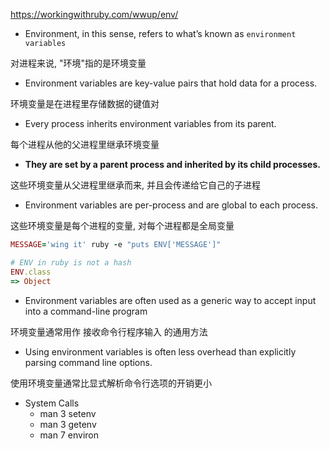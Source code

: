https://workingwithruby.com/wwup/env/

+ Environment, in this sense, refers to what’s known as `environment variables`

对进程来说, "环境"指的是环境变量

+ Environment variables are key-value pairs that hold data for a process.

环境变量是在进程里存储数据的键值对

+ Every process inherits environment variables from its parent.

每个进程从他的父进程里继承环境变量

+ **They are set by a parent process and inherited by its child processes.**

这些环境变量从父进程里继承而来, 并且会传递给它自己的子进程

+ Environment variables are per-process and are global to each process.

这些环境变量是每个进程的变量, 对每个进程都是全局变量

```ruby
MESSAGE='wing it' ruby -e "puts ENV['MESSAGE']"

# ENV in ruby is not a hash
ENV.class
=> Object
```

+ Environment variables are often used as a generic way to accept input into a command-line program

环境变量通常用作 接收命令行程序输入 的通用方法

+ Using environment variables is often less overhead than explicitly parsing command line options.

使用环境变量通常比显式解析命令行选项的开销更小

+ System Calls
    + man 3 setenv
    + man 3 getenv
    + man 7 environ

